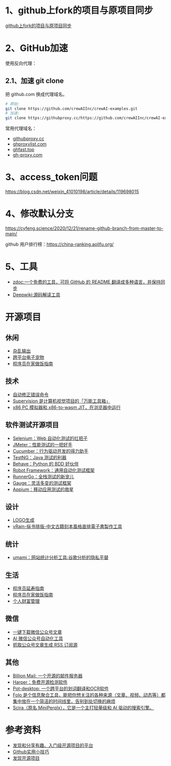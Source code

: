 # 1、github上fork的项目与原项目同步

[github上fork的项目与原项目同步](https://blog.csdn.net/qq1332479771/article/details/56087333)

# 2、GitHub加速

使用反向代理：

## 2.1、加速 git clone

把 github.com 换成代理域名。
```bash
# 原始: 
git clone https://github.com/crewAIInc/crewAI-examples.git
# 加速: 
git clone https://githubproxy.cc/https://github.com/crewAIInc/crewAI-examples.git
```
常用代理域名：
- [githubproxy.cc](https://githubproxy.cc/)
- [ghproxylist.com](https://ghproxylist.com/)
- [ghfast.top](https://ghfast.top/)
- [gh-proxy.com](https://gh-proxy.com/)

# 3、access_token问题

https://blog.csdn.net/weixin_41010198/article/details/119698015

# 4、修改默认分支

https://cyfeng.science/2020/12/21/rename-github-branch-from-master-to-main/

github 用户排行榜：https://china-ranking.aolifu.org/

# 5、工具

- [zdoc:一个免费的工具，可将 GitHub 的 README 翻译成多种语言，并保持同步](https://www.zdoc.app/zh)
- [Deepwiki:源码解读工具](https://deepwiki.com/)

# 开源项目

## 休闲

- [杂乱输出](https://github.com/svenstaro/genact)
- [跨平台电子宠物](https://github.com/ayangweb/BongoCat)
- [程序员在家做饭指南](https://github.com/Anduin2017/HowToCook)

## 技术

- [自动修正错误命令](https://github.com/nvbn/thefuck)
- [Supervision 是计算机视觉项目的「万能工具箱」](https://github.com/roboflow/supervision)
- [x86 PC 模拟器和 x86-to-wasm JIT，在浏览器中运行](https://github.com/copy/v86)

## 软件测试开源项目

- [Selenium：Web 自动化测试的扛把子](https://github.com/SeleniumHQ/selenium)
- [JMeter：性能测试的一把好手](https://github.com/apache/jmeter)
- [Cucumber：行为驱动开发的得力助手](https://github.com/cucumber/cucumber)
- [TestNG：Java 测试的利器](https://github.com/cbeust/testng)
- [Behave：Python 的 BDD 好伙伴](https://github.com/behave/behave)
- [Robot Framework：通用自动化测试框架](https://github.com/robotframework/robotframework)
- [RunnerGo：全栈测试的新宠儿](https://github.com/Runner-Go-Team/RunnerGo)
- [Gauge：灵活多变的测试框架](https://github.com/getgauge/gauge)
- [Appium：移动应用测试的救星](https://github.com/appium/appium)


## 设计

- [LOGO生成](https://github.com/bestony/logoly)
- [vRain-纵书排版-中文古籍刻本風格直排電子書製作工具](https://github.com/shanleiguang/vRain)

## 统计

- [umami：网站统计分析工具:谷歌分析的隐私平替](https://github.com/umami-software/umami)

## 生活

- [程序员延寿指南](https://github.com/geekan/HowToLiveLonger)
- [程序员在家做饭指南](https://github.com/Anduin2017/HowToCook)
- [个人财富管理](https://github.com/maybe-finance/maybe)

## 微信

- [一键下载微信公众号文章](https://github.com/qiye45/wechatDownload)
- [AI 微信公众号自动化工具](https://github.com/iniwap/ai_auto_wxgzh)
- [抓取公众号文章生成 RSS 订阅源](https://github.com/rachelos/we-mp-rss)

## 其他

- [Billion Mail: 一个开源的邮件服务器](https://github.com/aaPanel/BillionMail)
- [Harper：免费开源检测软件](https://github.com/automattic/harper)
- [Pot-desktop: 一个跨平台的划词翻译和OCR软件](https://github.com/pot-app/pot-desktop)
- [Folo 是个信息聚合工具，能把你想关注的各种来源（文章、视频、动态等）都集中放在一个简洁的时间线里，告别到处切换的麻烦](https://github.com/RSSNext/Folo)
- [Scira（原名 MiniPerplx），它是一个主打轻量级和 AI 驱动的搜索引擎。](https://github.com/zaidmukaddam/scira)

# 参考资料

- [发现和分享有趣、入门级开源项目的平台](https://hellogithub.com/)
- [Github实用小技巧](https://javaguide.cn/tools/git/github-tips.html)
- [发现开源项目](https://www.opensourceprojects.dev/)
